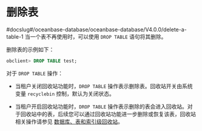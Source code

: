 # 删除表
#docslug#/oceanbase-database/oceanbase-database/V4.0.0/delete-a-table-1
当一个表不再使用时，可以使用 `DROP TABLE` 语句将其删除。

删除表的示例如下：

```sql
obclient> DROP TABLE test;
```

对于 `DROP TABLE` 操作：

* 当租户关闭回收站功能时，`DROP TABLE` 操作表示删除表。回收站开关由系统变量 `recyclebin` 控制，默认为关闭状态。

* 当租户开启回收站功能时，`DROP TABLE` 操作表示删除的表会进入回收站。对于回收站中的表，后续您可以通过回收站功能进一步删除或恢复该表，回收站相关操作请参见 [数据库、表和索引级回收站](../../../10.high-data-availability/1.flashback/2.database-table-and-index-recycle-bin.md)。
